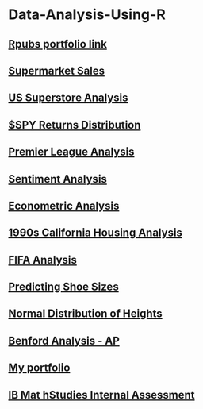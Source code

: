 # Data-Analysis-Using-R

## [Rpubs portfolio link](https://rpubs.com/Robato_95)

## [Supermarket Sales](https://rpubs.com/Robato_95/711600)

## [US Superstore Analysis](https://rpubs.com/Robato_95/708736)

## [$SPY Returns Distribution](https://rpubs.com/Robato_95/650235)

## [Premier League Analysis](https://rpubs.com/Robato_95/638007)

## [Sentiment Analysis](https://rpubs.com/Robato_95/638006)

## [Econometric Analysis](https://rpubs.com/Robato_95/625608)

## [1990s California Housing Analysis](https://rpubs.com/Robato_95/619536)

## [FIFA Analysis](https://rpubs.com/Robato_95/595152)

## [Predicting Shoe Sizes](https://rpubs.com/Robato_95/571485)

## [Normal Distribution of Heights](https://rpubs.com/Robato_95/566318)

## [Benford Analysis - AP](https://rpubs.com/Robato_95/563061)

## [My portfolio](https://rpubs.com/Robato_95/551732)

## [IB Mat hStudies Internal Assessment](https://rpubs.com/Robato_95/550746)
